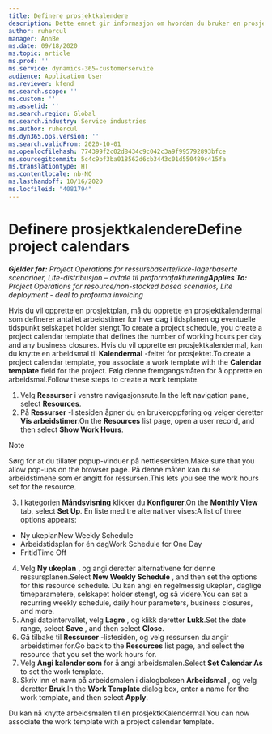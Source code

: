 ```yaml
---
title: Definere prosjektkalendere
description: Dette emnet gir informasjon om hvordan du bruker en prosjektkalender til å spore prosjektplanen.
author: ruhercul
manager: AnnBe
ms.date: 09/18/2020
ms.topic: article
ms.prod: ''
ms.service: dynamics-365-customerservice
audience: Application User
ms.reviewer: kfend
ms.search.scope: ''
ms.custom: ''
ms.assetid: ''
ms.search.region: Global
ms.search.industry: Service industries
ms.author: ruhercul
ms.dyn365.ops.version: ''
ms.search.validFrom: 2020-10-01
ms.openlocfilehash: 774399f2c02d8434c9c042c3a9f995792893bfce
ms.sourcegitcommit: 5c4c9bf3ba018562d6cb3443c01d550489c415fa
ms.translationtype: HT
ms.contentlocale: nb-NO
ms.lasthandoff: 10/16/2020
ms.locfileid: "4081794"
---
```

# <a name="define-project-calendars"></a><span data-ttu-id="3f532-103">Definere prosjektkalendere</span><span class="sxs-lookup"><span data-stu-id="3f532-103">Define project calendars</span></span>

<span data-ttu-id="3f532-104">_**Gjelder for:** Project Operations for ressursbaserte/ikke-lagerbaserte scenarioer, Lite-distribusjon – avtale til proformafakturering_</span><span class="sxs-lookup"><span data-stu-id="3f532-104">_**Applies To:** Project Operations for resource/non-stocked based scenarios, Lite deployment - deal to proforma invoicing_</span></span>

<span data-ttu-id="3f532-105">Hvis du vil opprette en prosjektplan, må du opprette en prosjektkalendermal som definerer antallet arbeidstimer for hver dag i tidsplanen og eventuelle tidspunkt selskapet holder stengt.</span><span class="sxs-lookup"><span data-stu-id="3f532-105">To create a project schedule, you create a project calendar template that defines the number of working hours per day and any business closures.</span></span> <span data-ttu-id="3f532-106">Hvis du vil opprette en prosjektkalendermal, kan du knytte en arbeidsmal til **Kalendermal** -feltet for prosjektet.</span><span class="sxs-lookup"><span data-stu-id="3f532-106">To create a project calendar template, you associate a work template with the **Calendar template** field for the project.</span></span> <span data-ttu-id="3f532-107">Følg denne fremgangsmåten for å opprette en arbeidsmal.</span><span class="sxs-lookup"><span data-stu-id="3f532-107">Follow these steps to create a work template.</span></span>

1. <span data-ttu-id="3f532-108">Velg **Ressurser** i venstre navigasjonsrute.</span><span class="sxs-lookup"><span data-stu-id="3f532-108">In the left navigation pane, select **Resources**.</span></span> 
2. <span data-ttu-id="3f532-109">På **Ressurser** -listesiden åpner du en brukeroppføring og velger deretter **Vis arbeidstimer**.</span><span class="sxs-lookup"><span data-stu-id="3f532-109">On the **Resources** list page, open a user record, and then select **Show Work Hours**.</span></span>

  > [!NOTE]
  > <span data-ttu-id="3f532-110">Sørg for at du tillater popup-vinduer på nettlesersiden.</span><span class="sxs-lookup"><span data-stu-id="3f532-110">Make sure that you allow pop-ups on the browser page.</span></span> <span data-ttu-id="3f532-111">På denne måten kan du se arbeidstimene som er angitt for ressursen.</span><span class="sxs-lookup"><span data-stu-id="3f532-111">This lets you see the work hours set for the resource.</span></span>
  
3. <span data-ttu-id="3f532-112">I kategorien **Måndsvisning** klikker du **Konfigurer**.</span><span class="sxs-lookup"><span data-stu-id="3f532-112">On the **Monthly View** tab, select **Set Up**.</span></span> <span data-ttu-id="3f532-113">En liste med tre alternativer vises:</span><span class="sxs-lookup"><span data-stu-id="3f532-113">A list of three options appears:</span></span> 

  - <span data-ttu-id="3f532-114">Ny ukeplan</span><span class="sxs-lookup"><span data-stu-id="3f532-114">New Weekly Schedule</span></span>
  - <span data-ttu-id="3f532-115">Arbeidstidsplan for én dag</span><span class="sxs-lookup"><span data-stu-id="3f532-115">Work Schedule for One Day</span></span>
  - <span data-ttu-id="3f532-116">Fritid</span><span class="sxs-lookup"><span data-stu-id="3f532-116">Time Off</span></span>

4. <span data-ttu-id="3f532-117">Velg **Ny ukeplan** , og angi deretter alternativene for denne ressursplanen.</span><span class="sxs-lookup"><span data-stu-id="3f532-117">Select **New Weekly Schedule** , and then set the options for this resource schedule.</span></span> <span data-ttu-id="3f532-118">Du kan angi en regelmessig ukeplan, daglige timeparametere, selskapet holder stengt, og så videre.</span><span class="sxs-lookup"><span data-stu-id="3f532-118">You can set a recurring weekly schedule, daily hour parameters, business closures, and more.</span></span>
5. <span data-ttu-id="3f532-119">Angi datointervallet, velg **Lagre** , og klikk deretter **Lukk**.</span><span class="sxs-lookup"><span data-stu-id="3f532-119">Set the date range, select **Save** , and then select **Close**.</span></span> 
6. <span data-ttu-id="3f532-120">Gå tilbake til **Ressurser** -listesiden, og velg ressursen du angir arbeidstimer for.</span><span class="sxs-lookup"><span data-stu-id="3f532-120">Go back to the **Resources** list page, and select the resource that you set the work hours for.</span></span> 
7. <span data-ttu-id="3f532-121">Velg **Angi kalender som** for å angi arbeidsmalen.</span><span class="sxs-lookup"><span data-stu-id="3f532-121">Select **Set Calendar As** to set the work template.</span></span> 
8. <span data-ttu-id="3f532-122">Skriv inn et navn på arbeidsmalen i dialogboksen **Arbeidsmal** , og velg deretter **Bruk**.</span><span class="sxs-lookup"><span data-stu-id="3f532-122">In the **Work Template** dialog box, enter a name for the work template, and then select **Apply**.</span></span> 

<span data-ttu-id="3f532-123">Du kan nå knytte arbeidsmalen til en prosjektkKalendermal.</span><span class="sxs-lookup"><span data-stu-id="3f532-123">You can now associate the work template with a project calendar template.</span></span>
